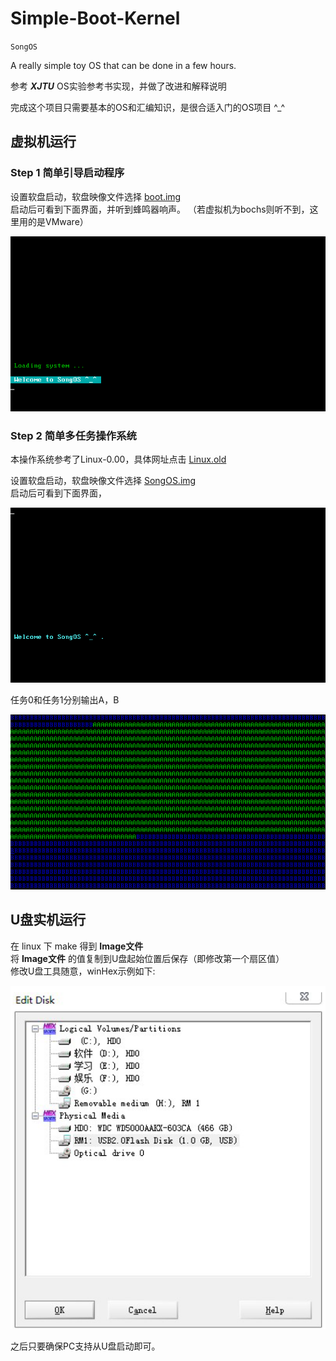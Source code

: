 # Simple-Boot-Kernel
`SongOS`

A really simple toy OS that can be done in a few hours.

参考 ***XJTU*** OS实验参考书实现，并做了改进和解释说明

完成这个项目只需要基本的OS和汇编知识，是很合适入门的OS项目 ^_^ 

## 虚拟机运行
### Step 1 简单引导启动程序
设置软盘启动，软盘映像文件选择 [boot.img](step1/boot.img)<br>
启动后可看到下面界面，并听到蜂鸣器响声。
（若虚拟机为bochs则听不到，这里用的是VMware）

![image](boot.png)

### Step 2 简单多任务操作系统
本操作系统参考了Linux-0.00，具体网址点击 [Linux.old](http://oldlinux.org/Linux.old/bochs/)<br>

设置软盘启动，软盘映像文件选择 [SongOS.img](step2/SongOS.img)<br>
启动后可看到下面界面，

![image](SongOS_1.png)

任务0和任务1分别输出A，B

![image](SongOS_2.png)

## U盘实机运行
在 linux 下 make 得到 **Image文件**<br>
将 **Image文件** 的值复制到U盘起始位置后保存（即修改第一个扇区值）<br>
修改U盘工具随意，winHex示例如下:

![image](Upan.png)

之后只要确保PC支持从U盘启动即可。
